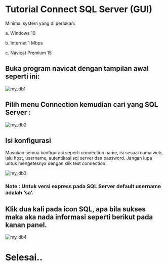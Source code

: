 # Tutorial Connect SQL Server (GUI)

Minimal system yang di perlukan: 

a.	Windows 10

b.	Internet 1 Mbps

c.	Navicat Premium 15

## Buka program navicat dengan tampilan awal seperti ini:
![my_db1](https://user-images.githubusercontent.com/40717020/181412804-cc9a611b-505f-47fe-b928-ed4de58d9216.png)

## Pilih menu Connection kemudian cari yang SQL Server :
![my_db2](https://user-images.githubusercontent.com/40717020/181412946-e86f76b5-ed46-49aa-ac6f-783c4146c9bd.png)

## Isi konfigurasi
Masukan semua konfigurasi seperti connection name, isi sesuai nama web, lalu   host, username, autentikasi sql server dan password. 
Jangan lupa untuk mengetesnya dengan klik test connection.

![my_db3](https://user-images.githubusercontent.com/40717020/181412965-f91fce79-b270-4a38-a318-310ad184ff56.png)

### Note :  Untuk versi express pada SQL Server default username adalah ‘sa’.

## Klik dua kali pada icon SQL, apa bila sukses maka aka nada informasi seperti berikut pada kanan panel.
![my_db4](https://user-images.githubusercontent.com/40717020/181412977-4342617b-3d03-4341-8d04-645b0442a803.png)

# Selesai..
 
